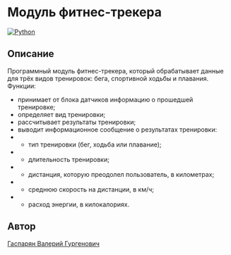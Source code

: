 # Модуль фитнес-трекера
[![Python](https://img.shields.io/badge/-Python-464646?style=flat&logo=Python&logoColor=56C0C0&color=008080)](https://www.python.org/)

## Описание
Программный модуль фитнес-трекера, который обрабатывает данные для трёх видов тренировок: бега, спортивной ходьбы и плавания.
Функции:
* принимает от блока датчиков информацию о прошедшей тренировке;
* определяет вид тренировки;
* рассчитывает результаты тренировки;
* выводит информационное сообщение о результатах тренировки:
* * тип тренировки (бег, ходьба или плавание);
* * длительность тренировки;
* * дистанция, которую преодолел пользователь, в километрах;
* * среднюю скорость на дистанции, в км/ч;
* * расход энергии, в килокалориях.

## Автор
[Гаспарян Валерий Гургенович](https://github.com/V1olenceDev)
